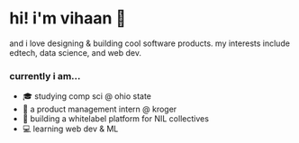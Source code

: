 # hi! i'm vihaan 👋
and i love designing & building cool software products. my interests include edtech, data science, and web dev. 
### currently i am...
- 🎓 studying comp sci @ ohio state
- 🍓 a product management intern @ kroger 
- 🏈 building a whitelabel platform for NIL collectives
- 💻 learning web dev & ML 
<!--
**vihaaaaan/vihaaaaan** is a ✨ _special_ ✨ repository because its `README.md` (this file) appears on your GitHub profile.

Here are some ideas to get you started:

- 🔭 I’m currently working on ...
- 🌱 I’m currently learning ...
- 👯 I’m looking to collaborate on ...
- 🤔 I’m looking for help with ...
- 💬 Ask me about ...
- 📫 How to reach me: ...
- 😄 Pronouns: ...
- ⚡ Fun fact: ...
-->
